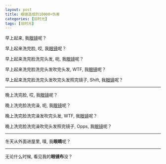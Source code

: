 ```yaml
---
layout: post
title: 眼镜造成的10000+伤害
categories: [旧时光]
tags: [旧时光]
---
```


早上起来, 我[眼镜]()呢？

早上起来洗完脸, 哎, 我[眼镜]()呢？

早上起来洗完脸洗完头发, 呃, 我[眼镜]()呢？

早上起来洗完脸洗完头发吹完头发, WTF, 我[眼镜]()呢？

早上起来洗完脸洗完头发吹完头发照完镜子, Shift, 我[眼镜]()呢？

---

晚上洗完脸, 哎, 我[眼镜]()呢？

晚上洗完脸洗完澡, 呃, 我[眼镜]()呢？

晚上洗完脸洗完澡发吹完头发, WTF, 我[眼镜]()呢？

晚上洗完脸洗完澡吹完头发照完镜子, Opps, 我[眼镜]()呢？

---

冬天从外面进屋里, 噗, 我**眼睛**呢？

---

无论什么时候,  看见我的**眼镜布**没？